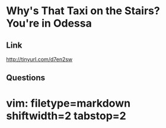 # Why's That Taxi on the Stairs?  You're in Odessa #

## Link ##
http://tinyurl.com/d7en2sw

## Questions ##

# vim: filetype=markdown shiftwidth=2 tabstop=2
